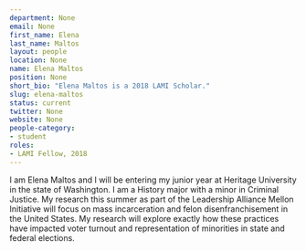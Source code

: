 ```yaml
---
department: None
email: None
first_name: Elena
last_name: Maltos
layout: people
location: None
name: Elena Maltos
position: None
short_bio: "Elena Maltos is a 2018 LAMI Scholar."
slug: elena-maltos
status: current
twitter: None
website: None
people-category:
- student
roles:
- LAMI Fellow, 2018
---
```

I am Elena Maltos and I will be entering my junior year at Heritage University in the state of Washington. I am a History major with a minor in Criminal Justice. My research this summer as part of the Leadership Alliance Mellon Initiative will focus on mass incarceration and felon disenfranchisement in the United States. My research will explore exactly how these practices have impacted voter turnout and representation of minorities in state and federal elections.

